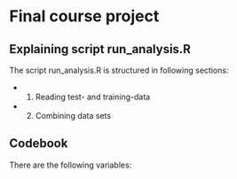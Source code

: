 # Final course project
## Explaining script run_analysis.R
The script run_analysis.R is structured in following sections:

+ 1. Reading test- and training-data
+ 2. Combining data sets

## Codebook
There are the following variables:
